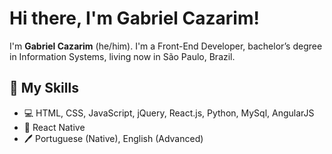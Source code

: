 # Hi there, I'm Gabriel Cazarim!

I'm **Gabriel Cazarim** (he/him). I'm a Front-End Developer, bachelor’s degree in Information Systems, living now in São Paulo, Brazil.

## 📖 My Skills

* 💻 HTML, CSS, JavaScript, jQuery, React.js, Python, MySql, AngularJS
* 📱 React Native
* 🖊️ Portuguese (Native), English (Advanced)
